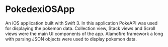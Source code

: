 # PokedexiOSApp 

An iOS application built with Swift 3. In this application PokeAPI was used for displaying the pokemon data. 
Collection view, Stack views and Scroll views were the main UI components of the app. Alamofire framework a long with parsing JSON objects
were used to display pokemon data. 
